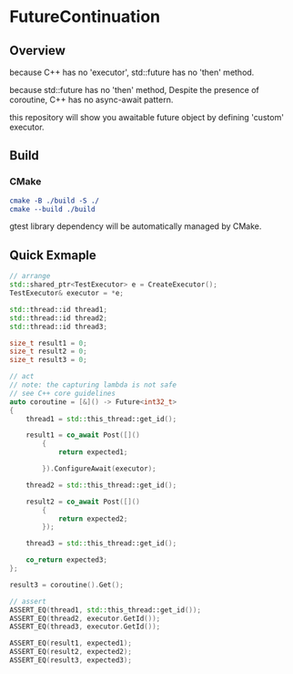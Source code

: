 # FutureContinuation
## Overview
because C++ has no 'executor', std::future has no 'then' method.

because std::future has no 'then' method, Despite the presence of coroutine, C++ has no async-await pattern.

this repository will show you awaitable future object by defining 'custom' executor.

## Build
### CMake
```cmake
cmake -B ./build -S ./
cmake --build ./build
```
gtest library dependency will be automatically managed by CMake.

## Quick Exmaple
```cpp
// arrange
std::shared_ptr<TestExecutor> e = CreateExecutor();
TestExecutor& executor = *e;

std::thread::id thread1;
std::thread::id thread2;
std::thread::id thread3;

size_t result1 = 0;
size_t result2 = 0;
size_t result3 = 0;

// act
// note: the capturing lambda is not safe
// see C++ core guidelines
auto coroutine = [&]() -> Future<int32_t>
{
	thread1 = std::this_thread::get_id();

	result1 = co_await Post([]()
		{
			return expected1;

		}).ConfigureAwait(executor);

	thread2 = std::this_thread::get_id();

	result2 = co_await Post([]()
		{
			return expected2;
		});

	thread3 = std::this_thread::get_id();

	co_return expected3;
};

result3 = coroutine().Get();

// assert
ASSERT_EQ(thread1, std::this_thread::get_id());
ASSERT_EQ(thread2, executor.GetId());
ASSERT_EQ(thread3, executor.GetId());

ASSERT_EQ(result1, expected1);
ASSERT_EQ(result2, expected2);
ASSERT_EQ(result3, expected3);
```
